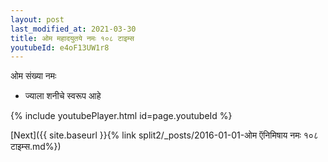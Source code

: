```yaml
---
layout: post
last_modified_at: 2021-03-30
title: ओम महादयुतये नमः १०८ टाइम्स
youtubeId: e4oF13UW1r8
---
```

 
 
 ओम संख्या नमः  
 
 -  ज्याला शनीचे स्वरूप आहे 
 
  
 
  
 
 
 
 
 
 


{% include youtubePlayer.html id=page.youtubeId %}
 
[Next]({{ site.baseurl }}{% link  split2/_posts/2016-01-01-ओम ऍनिमिषाय नमः १०८ टाइम्स.md%})
 
